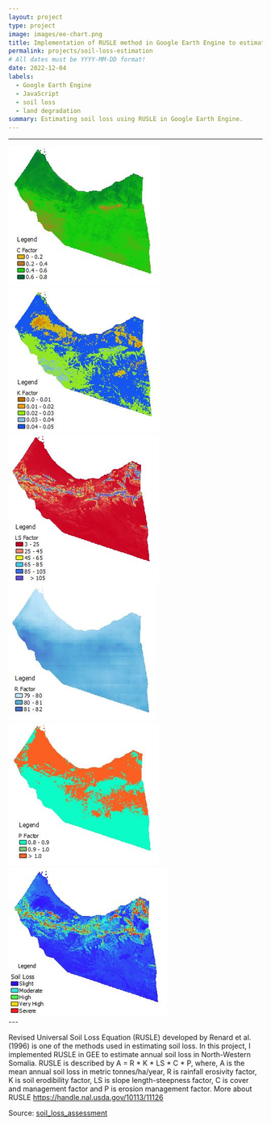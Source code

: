 ```yaml
---
layout: project
type: project
image: images/ee-chart.png
title: Implementation of RUSLE method in Google Earth Engine to estimate soil loss
permalink: projects/soil-loss-estimation
# All dates must be YYYY-MM-DD format!
date: 2022-12-04
labels:
  - Google Earth Engine
  - JavaScript
  - soil loss
  - land degradation
summary: Estimating soil loss using RUSLE in Google Earth Engine.
---
```

---
<div class="ui small rounded images">
  <img class="ui image" src="../images/C.JPG">
</div>
<div class="ui small rounded images">
  <img class="ui image" src="../images/K.JPG">
</div>
<div class="ui small rounded images">
  <img class="ui image" src="../images/LS.JPG">
</div>
<div class="ui small rounded images">
  <img class="ui image" src="../images/R.JPG">
</div>
<div class="ui small rounded images">
  <img class="ui image" src="../images/P.JPG">
</div>
<div class="ui small rounded images">
  <img class="ui image" src="../images/annual_soil_loss.JPG">
</div>
---

Revised Universal Soil Loss Equation (RUSLE) developed by Renard et al. (1996) is one of the methods used in estimating soil loss. In this project, I implemented RUSLE in GEE to estimate annual soil loss in North-Western Somalia. RUSLE is described by A = R * K * LS * C * P, where, A is the mean annual soil loss in metric tonnes/ha/year, R is rainfall erosivity factor, K is soil erodibility factor, LS is slope length-steepness factor, C is cover and management factor and P is erosion management factor. More about RUSLE https://handle.nal.usda.gov/10113/11126

Source: <a href="https://github.com/japhethkimeu/soil_loss_estimation"><i class="large github icon "></i>soil_loss_assessment</a>

